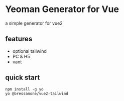 # Yeoman Generator for Vue

a simple generator for vue2

## features
- optional tailwind
- PC & H5
- vant
## quick start 
```
npm install -g yo
yo @bressanone/vue2-tailwind
```
